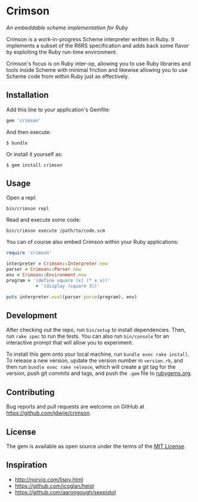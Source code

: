 # Crimson

*An embeddable scheme implementation for Ruby*

Crimson is a work-in-progress Scheme interpreter written in Ruby. It implements
a subset of the R6RS specification and adds back some flavor by exploiting the
Ruby run-time environment.

Crimson's focus is on Ruby inter-op, allowing you to use Ruby libraries and tools
inside Scheme with minimal friction and likewise allowing you to use Scheme code
from within Ruby just as effectively.

## Installation

Add this line to your application's Gemfile:

```ruby
gem 'crimson'
```

And then execute:

    $ bundle

Or install it yourself as:

    $ gem install crimson

## Usage

Open a repl:

```
bin/crimson repl
```

Read and execute some code:

```
bin/crimson execute /path/to/code.scm
```

You can of course also embed Crimson within your Ruby applications:

```ruby
require 'crimson'

interpreter = Crimson::Interpreter.new
parser = Crimson::Parser.new
env = Crimson::Environment.new
program = '(define square (x) (* x x))'
           + '(display (square 3))'

puts interpreter.eval(parser.parse(program), env)
```
## Development

After checking out the repo, run `bin/setup` to install dependencies. Then, run `rake spec` to run the tests. You can also run `bin/console` for an interactive prompt that will allow you to experiment.

To install this gem onto your local machine, run `bundle exec rake install`. To release a new version, update the version number in `version.rb`, and then run `bundle exec rake release`, which will create a git tag for the version, push git commits and tags, and push the `.gem` file to [rubygems.org](https://rubygems.org).

## Contributing

Bug reports and pull requests are welcome on GitHub at https://github.com/jdwije/crimson.


## License

The gem is available as open source under the terms of the [MIT License](http://opensource.org/licenses/MIT).

## Inspiration

- http://norvig.com/lispy.html
- https://github.com/jcoglan/heist
- https://github.com/aarongough/sexpistol
